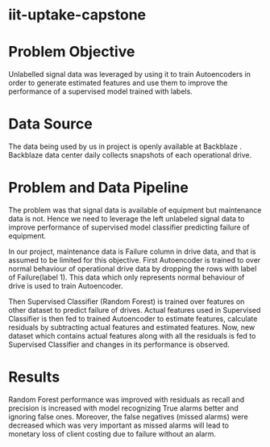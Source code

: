 # iit-uptake-capstone

# Problem Objective
Unlabelled signal data was leveraged by using it to train Autoencoders in order to generate estimated features and use them to improve the performance of a supervised model trained with labels.

# Data Source 
The data being used by us in project is openly available at Backblaze . Backblaze data center daily collects snapshots of each operational drive. 

# Problem and Data Pipeline
The problem was that signal data is available of equipment but maintenance data is not. Hence we need to leverage the left unlabeled signal data to improve performance of supervised model classifier predicting failure of equipment. 

In our project, maintenance data is Failure column in drive data, and that is assumed to be limited for this objective. First Autoencoder is trained to over normal behaviour of operational drive data by dropping the rows with label of Failure(label 1). This data which only represents normal behaviour of drive is used to train Autoencoder. 

Then Supervised Classifier (Random Forest) is trained over features on other dataset to predict failure of drives. Actual features used in Supervised Classifier is then fed to trained Autoencoder to estimate features, calculate residuals by subtracting actual features and estimated features. Now, new dataset which contains actual features along with all the residuals is fed to Supervised Classifier and changes in its performance is observed. 

# Results 
Random Forest performance was improved with residuals as recall and precision is increased with model recognizing True alarms better and ignoring false ones. Moreover, the false negatives (missed alarms) were decreased which was very important as missed alarms will lead to monetary loss of client costing due to failure without an alarm.






